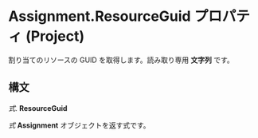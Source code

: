 
# Assignment.ResourceGuid プロパティ (Project)

割り当てのリソースの GUID を取得します。読み取り専用 **文字列** です。


## 構文

 _式_. **ResourceGuid**

 _式_ **Assignment** オブジェクトを返す式です。

